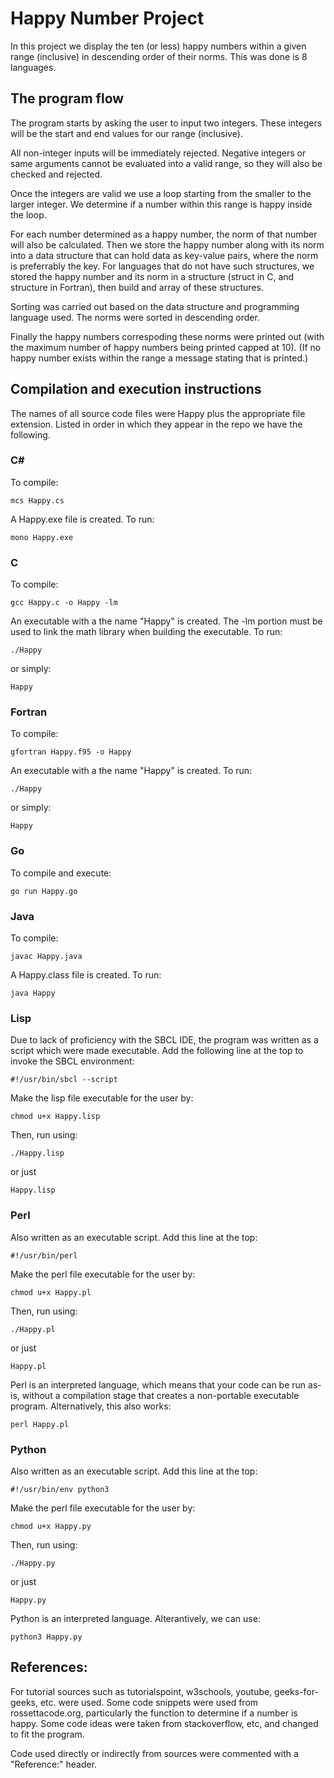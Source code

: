 # Happy Number Project

In this project we display the ten (or less) happy numbers within a given range (inclusive) in descending order of their norms.
This was done is 8 languages.


## The program flow

The program starts by asking the user to input two integers. These integers will be the start and end values for our range (inclusive). 

All non-integer inputs will be immediately rejected. Negative integers or same arguments cannot be evaluated into a valid range, so they will also be checked
and rejected.

Once the integers are valid we use a loop starting from the smaller to the larger integer. We determine if a number within this range is happy inside the loop.

For each number determined as a happy number, the norm of that number will also be calculated. Then we store the happy number along with its norm into a data
structure that can hold data as key-value pairs, where the norm is preferrably the key. For languages that do not have such structures, we stored the happy number
and its norm in a structure (struct in C, and structure in Fortran), then build and array of these structures.

Sorting was carried out based on the data structure and programming language used. The norms were sorted in descending order.

Finally the happy numbers correspoding these norms were printed out (with the maximum number of happy numbers being printed capped at 10). (If no happy number exists
within the range a message stating that is printed.)

## Compilation and execution instructions

The names of all source code files were Happy plus the appropriate file extension.
Listed in order in which they appear in the repo we have the following.

### C\#
To compile:
```
mcs Happy.cs
```
A Happy.exe file is created.
To run:
```
mono Happy.exe
```

### C
To compile:
```
gcc Happy.c -o Happy -lm
```
An executable with a the name "Happy" is created. 
The -lm portion must be used to link the math library when building the executable.
To run:
```
./Happy
```
or simply:
```
Happy
```

### Fortran
To compile:
```
gfortran Happy.f95 -o Happy
```
An executable with a the name "Happy" is created.
To run:
```
./Happy
```
or simply:
```
Happy
```

### Go
To compile and execute:
```
go run Happy.go
```

### Java 
To compile:
```
javac Happy.java
```
A Happy.class file is created.
To run:
```
java Happy
```

### Lisp
Due to lack of proficiency with the SBCL IDE, the program was written as a script which were made executable.
Add the following line at the top to invoke the SBCL environment:
```
#!/usr/bin/sbcl --script
```
Make the lisp file executable for the user by:
```
chmod u+x Happy.lisp
```
Then, run using:
```
./Happy.lisp
```
or just
```
Happy.lisp
```

### Perl
Also written as an executable script.
Add this line at the top:
```
#!/usr/bin/perl
```
Make the perl file executable for the user by:
```
chmod u+x Happy.pl
```
Then, run using:
```
./Happy.pl
```
or just
```
Happy.pl
```
Perl is an interpreted language, which means that your code can be run as-is, without a compilation stage that creates a non-portable executable program.
Alternatively, this also works:
```
perl Happy.pl
```

### Python
Also written as an executable script.
Add this line at the top:
```
#!/usr/bin/env python3
```
Make the perl file executable for the user by:
```
chmod u+x Happy.py
```
Then, run using:
```
./Happy.py
```
or just
```
Happy.py
```
Python is an interpreted language.
Alterantively, we can use:
```
python3 Happy.py
```

## References:
For tutorial sources such as tutorialspoint, w3schools, youtube, geeks-for-geeks, etc. were used.
Some code snippets were used from rossettacode.org, particularly the function to determine if a number is happy.
Some code ideas were taken from stackoverflow, etc, and changed to fit the program.

Code used directly or indirectly from sources were commented with a "Reference:" header.

